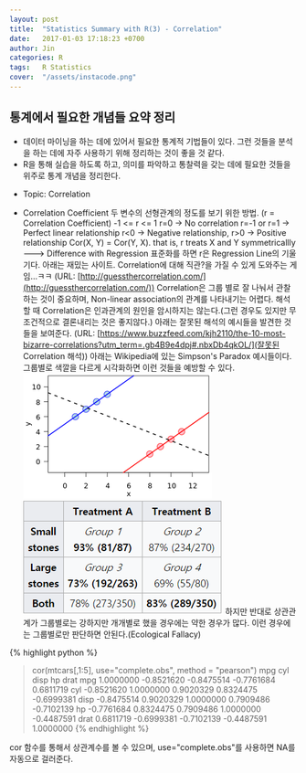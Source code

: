```yaml
---
layout: post
title:  "Statistics Summary with R(3) - Correlation"
date:   2017-01-03 17:18:23 +0700
author: Jin
categories: R
tags:	R Statistics
cover:  "/assets/instacode.png"
---
```



## 통계에서 필요한 개념들 요약 정리
+   데이터 마이닝을 하는 데에 있어서 필요한 통계적 기법들이 있다. 그런 것들을 분석을 하는 데에 자주 사용하기 위해 정리하는 것이 좋을 것 같다.
+	R을 통해 실습을 하도록 하고, 의미를 파악하고 통찰력을 갖는 데에 필요한 것들을 위주로 통계 개념을 정리한다.

- Topic: Correlation

+	Correlation Coefficient
두 변수의 선형관계의 정도를 보기 위한 방법.
(r = Correlation Coefficient)
-1 <= r <= 1
r=0 -> No correlation
r=-1 or r=1 -> Perfect linear relationship
r<0 -> Negative relationship, r>0 -> Positive relationship
Cor(X, Y) = Cor(Y, X). that is, r treats X and Y symmetricallly
---> Difference with Regression
표준화를 하면 r은 Regression Line의 기울기다.
아래는 재밌는 사이트. Correlation에 대해 직관?을 가질 수 있게 도와주는 게임...ㅋㅋ
(URL: [http://guessthercorrelation.com/](http://guessthercorrelation.com/))
Correlation은 그룹 별로 잘 나눠서 관찰하는 것이 중요하며, Non-linear association의 관계를 나타내기는 어렵다.
해석할 때 Correlation은 인과관계의 원인을 암시하지는 않는다.(그런 경우도 있지만 무조건적으로 결론내리는 것은 좋지않다.)
아래는 잘못된 해석의 예시들을 발견한 것들을 보여준다.
(URL: [https://www.buzzfeed.com/kjh2110/the-10-most-bizarre-correlations?utm_term=.gb4B9e4dpj#.nbxDb4qkOL/](잘못된 Correlation 해석))
아래는 Wikipedia에 있는 Simpson's Paradox 예시들이다.
그룹별로 색깔을 다르게 시각화하면 이런 것들을 예방할 수 있다.
![Screenshot Simpson'sParadox](https://raw.githubusercontent.com/yangyangii/yangyangii.github.io/master/static/img/_posts/Simpson's_paradox.png  "Screenshot Simpson'sParadox")
![Screenshot Kidney_stone_treatment](https://raw.githubusercontent.com/yangyangii/yangyangii.github.io/master/static/img/_posts/Kidney_stone_treatment.PNG  "Screenshot Kidney_stone_treatment")
하지만 반대로 상관관계가 그룹별로는 강하지만 개개별로 했을 경우에는 약한 경우가 많다.
이런 경우에는 그룹별로만 판단하면 안된다.(Ecological Fallacy)

{% highlight python %}
> cor(mtcars[,1:5], use="complete.obs", method = "pearson")
            mpg        cyl       disp         hp       drat
mpg   1.0000000 -0.8521620 -0.8475514 -0.7761684  0.6811719
cyl  -0.8521620  1.0000000  0.9020329  0.8324475 -0.6999381
disp -0.8475514  0.9020329  1.0000000  0.7909486 -0.7102139
hp   -0.7761684  0.8324475  0.7909486  1.0000000 -0.4487591
drat  0.6811719 -0.6999381 -0.7102139 -0.4487591  1.0000000
{% endhighlight %}

cor 함수를 통해서 상관계수를 볼 수 있으며, use="complete.obs"를 사용하면 NA를 자동으로 걸러준다.

